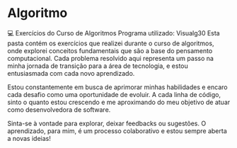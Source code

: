 # Algoritmo
💻 Exercícios do Curso de Algoritmos
Programa utilizado: Visualg30
Esta pasta contém os exercícios que realizei durante o curso de algoritmos, onde explorei conceitos fundamentais que são a base do pensamento computacional. Cada problema resolvido aqui representa um passo na minha jornada de transição para a área de tecnologia, e estou entusiasmada com cada novo aprendizado.

Estou constantemente em busca de aprimorar minhas habilidades e encaro cada desafio como uma oportunidade de evoluir. A cada linha de código, sinto o quanto estou crescendo e me aproximando do meu objetivo de atuar como desenvolvedora de software.

Sinta-se à vontade para explorar, deixar feedbacks ou sugestões. O aprendizado, para mim, é um processo colaborativo e estou sempre aberta a novas ideias!
